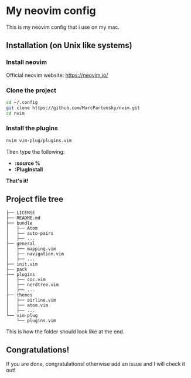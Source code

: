 # My neovim config

This is my neovim config that i use on my mac.

## Installation (on Unix like systems)
### Install neovim
Official neovim website: <a>https://neovim.io/</a>

### Clone the project
```bash
cd ~/.config
git clone https://github.com/MarcPartensky/nvim.git
cd nvim
```

### Install the plugins
```bash
nvim vim-plug/plugins.vim 
```
Then type the following:
* **:source %**
* **:PlugInstall**

**That's it!**

## Project file tree

```tree
├── LICENSE
├── README.md
├── bundle
│   ├── Atom
│   ├── auto-pairs
│   ├── ...
├── general
│   ├── mapping.vim
│   ├── navigation.vim
│   ├── ...
├── init.vim
├── pack
├── plugins
│   ├── coc.vim
│   ├── nerdtree.vim
│   ├── ...
├── themes
│   ├── airline.vim
│   ├── atom.vim
│   ├── ...
└── vim-plug
    └── plugins.vim
```

This is how the folder should look like at the end.

## Congratulations!
If you are done, congratulations! otherwise add an issue and I will check it out!

